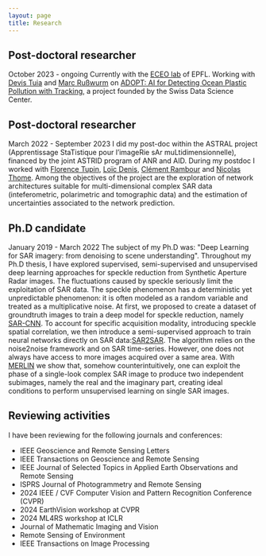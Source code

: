 ```yaml
---
layout: page
title: Research
---
```


## Post-doctoral researcher
<span class="subheading-ED"> October 2023 - ongoing </span>
Currently with the <a href="https://www.epfl.ch/labs/eceo/en/eceo/">ECEO lab</a>
of EPFL. Working with <a href="https://people.epfl.ch/devis.tuia">Devis Tuia</a> and <a href="https://marcrusswurm.com/">Marc Rußwurm</a> on 
<a href="https://www.epfl.ch/labs/eceo/eceo/projects/">ADOPT: AI for Detecting Ocean Plastic Pollution with Tracking</a>, 
a project founded by the Swiss Data Science Center. 


## Post-doctoral researcher
<span class="subheading-ED"> March 2022 - September 2023 </span>
I did my post-doc within the ASTRAL project (Apprentissage StaTistique pour l’imageRie sAr muLtidimensionnelle), financed by the joint ASTRID program of ANR and AID. During my postdoc I worked with <a href="https://perso.telecom-paristech.fr/tupin/">Florence Tupin</a>, <a href="https://perso.univ-st-etienne.fr/deniloic/">Loïc Denis</a>, <a href="https://cedric.cnam.fr/~rambourc/">Clément Rambour</a> and <a href="https://cedric.cnam.fr/~thomen/">Nicolas Thome</a>. Among the objectives of
the project are the exploration of network architectures suitable for multi-dimensional complex SAR data (inteferometric, polarimetric and tomographic data) and the estimation of uncertainties associated to the network prediction.

## Ph.D candidate
<span class="subheading-ED"> January 2019 - March 2022 </span>
The subject of my Ph.D was: "Deep Learning for SAR imagery: from denoising to scene understanding". Throughout
my Ph.D thesis, I have explored supervised, semi-supervised and unsupervised deep learning approaches for speckle reduction from Synthetic Aperture Radar images. The fluctuations
caused by speckle seriously limit the exploitation of SAR data. The speckle phenomenon has a deterministic yet unpredictable phenomenon: it is often modeled as a random variable and
treated as a multiplicative noise. At first, we proposed to create a dataset of groundtruth images to train a deep model for speckle reduction, namely <a href="https://gitlab.telecom-paris.fr/ring/SAR-CNN">SAR-CNN</a>.
To account for specific acquisition modality, introducing speckle spatial correlation, we then introduce a semi-supervised approach to train neural networks directly on SAR data:<a href="https://gitlab.telecom-paris.fr/ring/SAR2SAR">SAR2SAR</a>.
The algorithm relies on the noise2noise framework and on SAR time-series. However, one does not always have access to more images acquired over a same area. With <a href="https://gitlab.telecom-paris.fr/ring/MERLIN">MERLIN</a> we show
that, somehow counterintuitively, one can exploit the phase of a single-look complex SAR image to produce two independent subimages, namely the real and the imaginary part, creating ideal conditions to
perform unsupervised learning on single SAR images.

## Reviewing activities
I have been reviewing for the following journals and conferences:
- IEEE Geoscience and Remote Sensing Letters
- IEEE Transactions on Geoscience and Remote Sensing
- IEEE Journal of Selected Topics in Applied Earth Observations and Remote Sensing
- ISPRS Journal of Photogrammetry and Remote Sensing
- 2024 IEEE / CVF Computer Vision and Pattern Recognition Conference (CVPR) 
- 2024 EarthVision workshop at CVPR
- 2024 ML4RS workshop at ICLR
- Journal of Mathematic Imaging and Vision
- Remote Sensing of Environment
- IEEE Transactions on Image Processing




